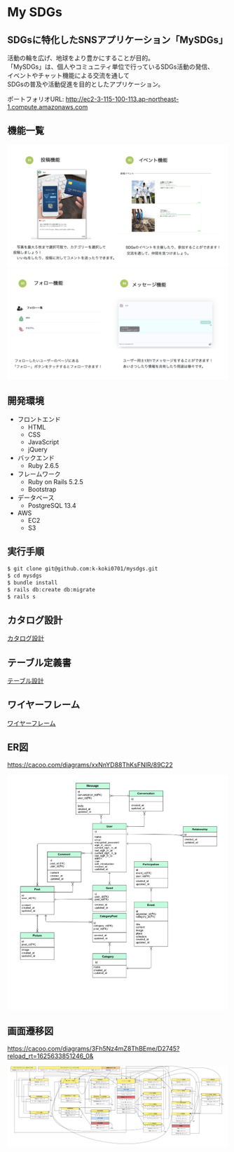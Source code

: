 # My SDGs

## SDGsに特化したSNSアプリケーション「MySDGs」

活動の輪を広げ、地球をより豊かにすることが目的。  
「MySDGs」は、個人やコミュニティ単位で行っているSDGs活動の発信、  
イベントやチャット機能による交流を通して  
SDGsの普及や活動促進を目的としたアプリケーション。

ポートフォリオURL: http://ec2-3-115-100-113.ap-northeast-1.compute.amazonaws.com

## 機能一覧
![機能一覧](./public/images/event_planation1.png)
![機能一覧](./public/images/event_planation2.png)

## 開発環境
- フロントエンド  
  - HTML 
  - CSS
  - JavaScript  
  - jQuery 
- バックエンド  
  - Ruby 2.6.5
- フレームワーク
  - Ruby on Rails 5.2.5
  - Bootstrap
- データベース
  - PostgreSQL 13.4
- AWS
  - EC2
  - S3


## 実行手順
```
$ git clone git@github.com:k-koki0701/mysdgs.git
$ cd mysdgs
$ bundle install
$ rails db:create db:migrate
$ rails s
```

## カタログ設計
[カタログ設計](https://docs.google.com/spreadsheets/d/1oySW2Nz2i70vo-r9e2txt60AsfpP_8540Yi0X9nl7EU/edit#gid=0)


## テーブル定義書
[テーブル設計](https://docs.google.com/spreadsheets/d/1BFjRJ47gy3dDUI-fFFkGn-aHVryIuJbY8auF9DyFogo/edit#gid=0)


## ワイヤーフレーム
[ワイヤーフレーム](https://cacoo.com/diagrams/x5PAQCQ8hnQ6L8zj/1D8B5)


## ER図
https://cacoo.com/diagrams/xxNnYD88ThKsFNIR/89C22

![ER図](./public/images/Entity_Relationship_Diagram.png)


## 画面遷移図
https://cacoo.com/diagrams/3Fh5Nz4mZ8ThBEme/D2745?reload_rt=1625633851246_0&

![画面遷移図](./public/images/Screen_transition_diagram.png)
